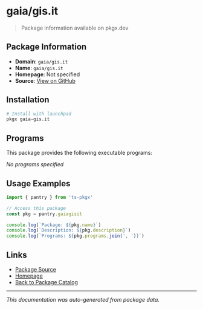 # gaia/gis.it

> Package information available on pkgx.dev

## Package Information

- **Domain**: `gaia/gis.it`
- **Name**: `gaia/gis.it`
- **Homepage**: Not specified
- **Source**: [View on GitHub](https://github.com/pkgxdev/pantry/tree/main/projects/gaia/gis.it/package.yml)

## Installation

```bash
# Install with launchpad
pkgx gaia-gis.it
```

## Programs

This package provides the following executable programs:

*No programs specified*

## Usage Examples

```typescript
import { pantry } from 'ts-pkgx'

// Access this package
const pkg = pantry.gaiagisit

console.log(`Package: ${pkg.name}`)
console.log(`Description: ${pkg.description}`)
console.log(`Programs: ${pkg.programs.join(', ')}`)
```

## Links

- [Package Source](https://github.com/pkgxdev/pantry/tree/main/projects/gaia/gis.it/package.yml)
- [Homepage](#)
- [Back to Package Catalog](../package-catalog.md)

---

*This documentation was auto-generated from package data.*
